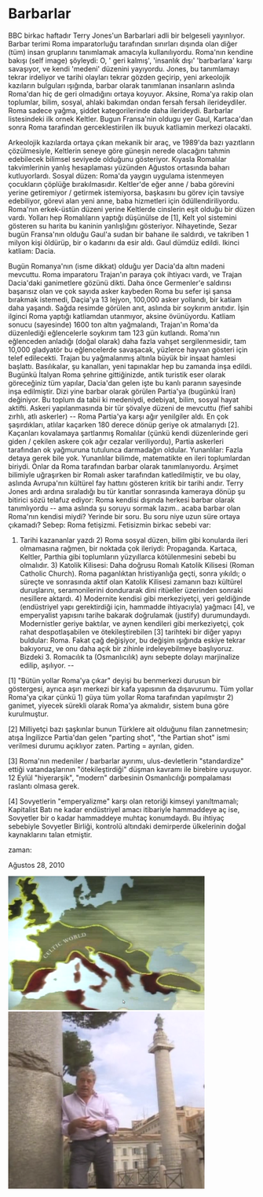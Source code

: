 # Barbarlar

BBC birkac haftadır Terry Jones'un Barbarlari adli bir belgeseli
yayınlıyor. Barbar terimi Roma imparatorluğu tarafından sınırları
dışında olan diğer (tüm) insan gruplarını tanımlamak amacıyla
kullanılıyordu. Roma'nın kendine bakışı (self image) şöyleydi: O, '
geri kalmış', 'insanlık dışı' 'barbarlara' karşı savaşıyor, ve kendi
'medeni' düzenini yayıyordu.  Jones, bu tanımlamayı tekrar irdeliyor
ve tarihi olayları tekrar gözden geçirip, yeni arkeolojik kazıların
bulguları ışığında, barbar olarak tanımlanan insanların aslında
Roma'dan hiç de geri olmadığını ortaya koyuyor. Aksine, Roma'ya rakip
olan toplumlar, bilim, sosyal, ahlaki bakımdan ondan fersah fersah
ilerideydiler. Roma sadece yağma, şiddet kategorilerinde daha
ilerideydi.  Barbarlar listesindeki ilk ornek Keltler. Bugun
Fransa'nin oldugu yer Gaul, Kartaca'dan sonra Roma tarafindan
gerceklestirilen ilk buyuk katliamin merkezi olacakti.

Arkeolojik kazılarda ortaya çıkan mekanik bir araç, ve 1989'da bazı
yazıtların çözülmesiyle, Keltlerin seneye göre güneşin nerede
olacağını tahmin edebilecek bilimsel seviyede olduğunu
gösteriyor. Kıyasla Romalılar takvimlerinin yanlış hesaplaması
yüzünden Ağustos ortasında baharı kutluyorlardı. Sosyal düzen: Roma'da
yaygın uygulama istenmeyen çocukların çöplüğe
bırakılmasıdır. Keltler'de eğer anne / baba görevini yerine
getiremiyor / getirmek istemiyorsa, başkasını bu görev için tavsiye
edebiliyor, görevi alan yeni anne, baba hizmetleri için
ödüllendiriliyordu. Roma'nın erkek-üstün düzeni yerine Keltlerde
cinslerin eşit olduğu bir düzen vardı.  Yolları hep Romalıların
yaptığı düşünülse de [1], Kelt yol sistemini gösteren su harita bu
kaninin yanlışlığını gösteriyor.  Nihayetinde, Sezar bugün Fransa'nın
olduğu Gaul'a sudan bir bahane ile saldırdı, ve takriben 1 milyon kişi
öldürüp, bir o kadarını da esir aldı. Gaul dümdüz edildi.  Ikinci
katliam: Dacia.

Bugün Romanya'nın (isme dikkat) olduğu yer Dacia'da
altın madeni mevcuttu. Roma imparatoru Trajan'ın paraya çok ihtiyacı
vardı, ve Trajan Dacia'daki ganimetlere gözünü dikti. Daha önce
Germenler'e saldırısı başarısız olan ve çok sayıda asker kaybeden Roma
bu sefer işi şansa bırakmak istemedi, Daçia'ya 13 lejyon, 100,000
asker yollandı, bir katiam daha yaşandı. Sağda resimde görülen anıt,
aslında bir soykırım anıtıdır. İşin ilginci Roma yaptığı katliamdan
utanmıyor, aksine övünüyordu. Katliam sonucu (sayesinde) 1600 ton
altın yağmalandı, Trajan'ın Roma'da düzenlediği eğlencelerle soykırım
tam 123 gün kutlandı. Roma'nın eğlenceden anladığı (doğal olarak) daha
fazla vahşet sergilenmesidir, tam 10,000 gladyatör bu eğlencelerde
savaşacak, yüzlerce hayvan gösteri için telef edilecekti.  Trajan bu
yağmalanmış altınla büyük bir inşaat hamlesi başlattı. Basılıkalar, şu
kanalları, yeni tapınaklar hep bu zamanda inşa edildi. Bugünkü İtalyan
Roma şehrine gittiğinizde, antik turistik eser olarak göreceğiniz tüm
yapılar, Dacia'dan gelen işte bu kanlı paranın sayesinde inşa
edilmiştir.  Dizi yine barbar olarak görülen Partia'ya (bugünkü İran)
değiniyor. Bu toplum da tabii ki medeniydi, edebiyat, bilim, sosyal
hayat aktifti. Askeri yapılanmasında bir tür şövalye düzeni de
mevcuttu (fief sahibi zırhlı, atlı askerler) -- Roma Partia'ya karşı
ağır yenilgiler aldı. En çok şaşırdıkları, atlılar kaçarken 180 derece
dönüp geriye ok atmalarıydı [2]. Kaçanları kovalamaya şartlanmış
Romalılar (çünkü kendi düzenlerinde geri giden / çekilen askere çok
ağır cezalar veriliyordu), Partia askerleri tarafından ok yağmuruna
tutulunca darmadağın oldular.  Yunanlılar: Fazla detaya gerek bile
yok. Yunanlılar bilimde, matematikte en ileri toplumlardan
biriydi. Onlar da Roma tarafından barbar olarak
tanımlanıyordu. Arşimet bilimiyle uğraşırken bir Romalı asker
tarafından katledilmiştir, ve bu olay, aslında Avrupa'nın kültürel fay
hattını gösteren kritik bir tarihi andır.  Terry Jones ardı ardına
sıraladığı bu tür kanıtlar sonrasında kameraya dönüp şu bitirici sözü
telafuz ediyor: Roma kendisi dışında herkesi barbar olarak
tanımlıyordu -- ama aslında şu soruyu sormak lazım.. acaba barbar olan
Roma'nın kendisi miydi?  Yerinde bir soru. Bu soru niye uzun süre
ortaya çıkamadı? Sebep: Roma fetişizmi.  Fetisizmin birkac sebebi
var:

1) Tarihi kazananlar yazdı 2) Roma sosyal düzen, bilim gibi konularda
ileri olmamasına rağmen, bir noktada çok ileriydi:
Propaganda. Kartaca, Keltler, Parthia gibi toplumların yüzyıllarca
kötülenmesini sebebi bu olmalıdır.  3) Katolik Kilisesi: Daha doğrusu
Romalı Katolik Kilisesi (Roman Catholic Church). Roma paganlıktan
hristiyanlığa geçti, sonra yıkıldı; o süreçte ve sonrasında aktif olan
Katolik Kilisesi zamanın bazı kültürel duruşlarını, seramonilerini
dondurarak dini ritüeller üzerinden sonraki nesillere aktardı.  4)
Modernite kendisi gibi merkeziyetçi, yeri geldiğinde (endüstriyel yapı
gerektirdiği için, hammadde ihtiyacıyla) yağmacı [4], ve emperyalist
yapısını tarihe bakarak doğrulamak (justify)
durumundaydı. Modernistler geriye baktılar, ve aynen kendileri gibi
merkeziyetçi, çok rahat despotlaşabilen ve ötekileştirebilen [3]
tarihteki bir diğer yapıyı buldular: Roma.  Fakat çağ değişiyor, bu
değişim ışığında eskiye tekrar bakıyoruz, ve onu daha açık bir zihinle
irdeleyebilmeye başlıyoruz. Bizdeki 3. Romacılık ta (Osmanlıcılık)
aynı sebepte dolayı marjinalize edilip, aşılıyor.  --

[1] "Bütün yollar Roma'ya çıkar" deyişi bu benmerkezi durusun bir
göstergesi, ayrıca aşırı merkezi bir kafa yapısının da dışavurumu. Tüm
yollar Roma'ya çıkar çünkü 1) güya tüm yollar Roma tarafından
yapılmıştır 2) ganimet, yiyecek sürekli olarak Roma'ya akmalıdır,
sistem buna göre kurulmuştur.

[2] Milliyetçi bazı şaşkınlar bunun Türklere ait olduğunu filan
zannetmesin; atışa İngilizce Partia'dan gelen "parting shot", "the
Partian shot" ismi verilmesi durumu açıklıyor zaten. Parting =
ayrılan, giden.

[3] Roma'nın medeniler / barbarlar ayırımı, ulus-devletlerin
"standardize" ettiği vatandaşlarının "ötekileştirdiği" düşman kavramı
ile birebire uyuşuyor. 12 Eylül "hiyerarşik", "modern" darbesinin
Osmanlıcılığı pompalaması raslantı olmasa gerek.

[4] Sovyetlerin "emperyalizme" karşı olan retoriği kimseyi
yanıltmamalı; Kapitalist Batı ne kadar endüstriyel amacı itibariyle
hammaddeye aç ise, Sovyetler bir o kadar hammaddeye muhtaç
konumdaydı. Bu ihtiyaç sebebiyle Sovyetler Birliği, kontrolü altındaki
demirperde ülkelerinin doğal kaynaklarını talan etmiştir.







zaman:

Ağustos 28, 2010










![](kelts.png)
![](soykirim-anit.png)
